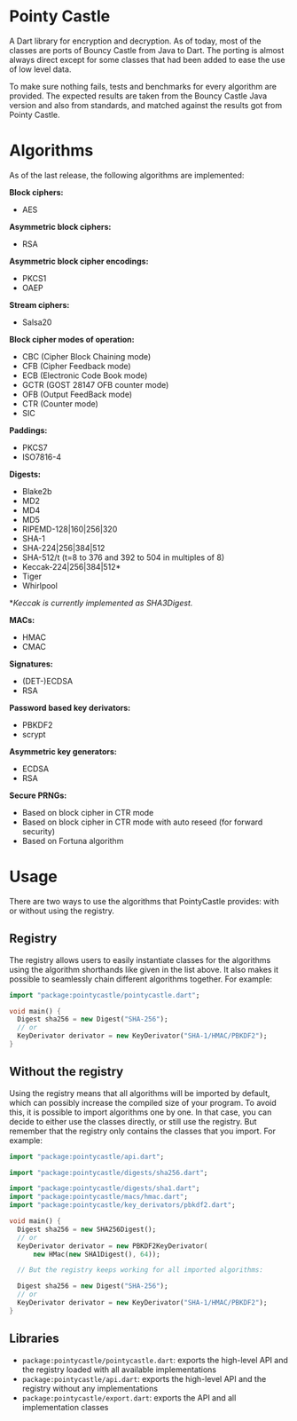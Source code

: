 Pointy Castle
=============

A Dart library for encryption and decryption. As of today, most of the classes
are ports of Bouncy Castle from Java to Dart. The porting is almost always
direct except for some classes that had been added to ease the use of low level
data.

To make sure nothing fails, tests and benchmarks for every algorithm are
provided. The expected results are taken from the Bouncy Castle Java version
and also from standards, and matched against the results got from Pointy Castle.

# Algorithms

As of the last release, the following algorithms are implemented:

**Block ciphers:**
  * AES

**Asymmetric block ciphers:**
  * RSA

**Asymmetric block cipher encodings:**
  * PKCS1
  * OAEP

**Stream ciphers:**
  * Salsa20

**Block cipher modes of operation:**
  * CBC (Cipher Block Chaining mode)
  * CFB (Cipher Feedback mode)
  * ECB (Electronic Code Book mode)
  * GCTR (GOST 28147 OFB counter mode)
  * OFB (Output FeedBack mode)
  * CTR (Counter mode)
  * SIC

**Paddings:**
  * PKCS7
  * ISO7816-4

**Digests:**
  * Blake2b
  * MD2
  * MD4
  * MD5
  * RIPEMD-128|160|256|320
  * SHA-1
  * SHA-224|256|384|512
  * SHA-512/t (t=8 to 376 and 392 to 504 in multiples of 8)
  * Keccak-224|256|384|512*
  * Tiger
  * Whirlpool

*_Keccak is currently implemented as SHA3Digest._

**MACs:**
  * HMAC
  * CMAC

**Signatures:**
  * (DET-)ECDSA
  * RSA

**Password based key derivators:**
  * PBKDF2
  * scrypt

**Asymmetric key generators:**
  * ECDSA
  * RSA

**Secure PRNGs:**
  * Based on block cipher in CTR mode
  * Based on block cipher in CTR mode with auto reseed (for forward security)
  * Based on Fortuna algorithm


# Usage

There are two ways to use the algorithms that PointyCastle provides: with or
without using the registry.

## Registry

The registry allows users to easily instantiate classes for the algorithms using
the algorithm shorthands like given in the list above.  It also makes it possible
to seamlessly chain different algorithms together.  For example:

```dart
import "package:pointycastle/pointycastle.dart";

void main() {
  Digest sha256 = new Digest("SHA-256");
  // or
  KeyDerivator derivator = new KeyDerivator("SHA-1/HMAC/PBKDF2");
}
```

## Without the registry

Using the registry means that all algorithms will be imported by default, which
can possibly increase the compiled size of your program.  To avoid this, it is
possible to import algorithms one by one.  In that case, you can decide to either
use the classes directly, or still use the registry.  But remember that the
registry only contains the classes that you import.  For example:

```dart
import "package:pointycastle/api.dart";

import "package:pointycastle/digests/sha256.dart";

import "package:pointycastle/digests/sha1.dart";
import "package:pointycastle/macs/hmac.dart";
import "package:pointycastle/key_derivators/pbkdf2.dart";

void main() {
  Digest sha256 = new SHA256Digest();
  // or
  KeyDerivator derivator = new PBKDF2KeyDerivator(
      new HMac(new SHA1Digest(), 64));

  // But the registry keeps working for all imported algorithms:

  Digest sha256 = new Digest("SHA-256");
  // or
  KeyDerivator derivator = new KeyDerivator("SHA-1/HMAC/PBKDF2");
}
```


## Libraries

 * `package:pointycastle/pointycastle.dart`: exports the high-level API and the
    registry loaded with all available implementations
 * `package:pointycastle/api.dart`: exports the high-level API and the registry
    without any implementations
 * `package:pointycastle/export.dart`: exports the API and all implementation
    classes
